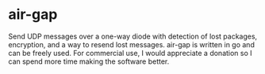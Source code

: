 # air-gap
Send UDP messages over a one-way diode with detection of lost packages, encryption, and a way to resend lost messages. air-gap is written in go and can be freely used. For commercial use, I would appreciate a donation so I can spend more time making the software better.
